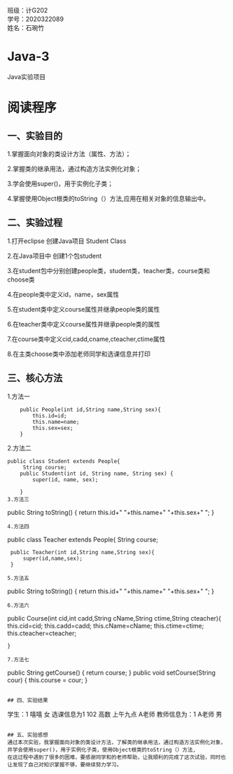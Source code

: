 班级：计G202  
学号：2020322089  
姓名：石琬竹

# Java-3
Java实验项目

# 阅读程序  

## 一、实验目的
1.掌握面向对象的类设计方法（属性、方法）；

2.掌握类的继承用法，通过构造方法实例化对象；

3.学会使用super()，用于实例化子类；

4.掌握使用Object根类的toString（）方法,应用在相关对象的信息输出中。

## 二、实验过程  
1.打开eclipse 创建Java项目 Student Class

2.在Java项目中 创建1个包student

3.在student包中分别创建people类，student类，teacher类，course类和choose类

4.在people类中定义id，name，sex属性

5.在student类中定义course属性并继承people类的属性

6.在teacher类中定义course属性并继承people类的属性

7.在course类中定义cid,cadd,cname,cteacher,ctime属性

8.在主类choose类中添加老师同学和选课信息并打印


## 三、核心方法  
1.方法一
```
	public People(int id,String name,String sex){
		this.id=id;
		this.name=name;
		this.sex=sex;
	}
```
2.方法二
```
public class Student extends People{
	 String course;
	public Student(int id, String name, String sex) {
		super(id, name, sex);
		
	}
3.方法三
```
public String toString() {
		return this.id+" "+this.name+" "+this.sex+" ";
	}
```
4.方法四
```
public class Teacher extends People{
    String course;
    
	 public Teacher(int id,String name,String sex){
		 super(id,name,sex);
	 }

```
5.方法五
```
public String toString() {
		return this.id+" "+this.name+" "+this.sex+" ";
	}
```
6.方法六
```
public Course(int cid,int cadd,String cName,String ctime,String cteacher){
		this.cid=cid;
		this.cadd=cadd;
		this.cName=cName;
		this.ctime=ctime;
		this.cteacher=cteacher;
		
	}

```
7.方法七
```

public String getCourse() {
		return course;
	}
	public void setCourse(String cour) {
		this.course = cour;
	}


```

## 四、实验结果  
```
学生：1 嘻嘻 女 
选课信息为1 102 高数 上午九点 A老师
教师信息为：1 A老师 男 
```

## 五、实验感想  
通过本次实验，我掌握面向对象的类设计方法，了解类的继承用法，通过构造方法实例化对象，并学会使用super()，用于实例化子类，使用Object根类的toString（）方法,
在这过程中遇到了很多的困难，要感谢同学和的老师帮助，让我顺利的完成了这次试验，同时也让发现了自己对知识掌握不够，要继续努力学习。

